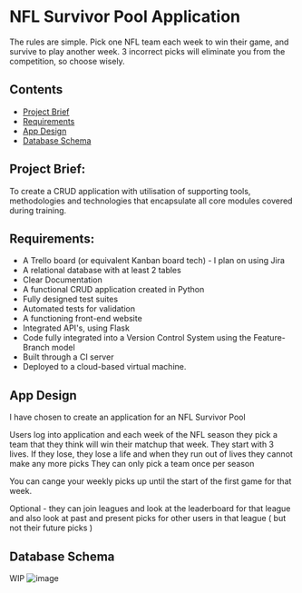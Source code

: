 # NFL Survivor Pool Application
The rules are simple. Pick one NFL team each week to win their game, and survive to play another week. 3 incorrect picks will eliminate you from the competition, so choose wisely.

## Contents
* [Project Brief](#Project-Brief)
* [Requirements](#Requirements)
* [App Design](#App-Design)
* [Database Schema](#Database-Schema)


## Project Brief: 
To create a CRUD application with utilisation of supporting tools,
methodologies and technologies that encapsulate all core modules
covered during training. 

## Requirements:
* A Trello board (or equivalent Kanban board tech) - I plan on using Jira
* A relational database with at least 2 tables
* Clear Documentation
* A functional CRUD application created in Python
* Fully designed test suites
* Automated tests for validation
* A functioning front-end website
* Integrated API's, using Flask
* Code fully integrated into a Version Control System using the Feature-Branch model
* Built through a CI server 
* Deployed to a cloud-based virtual machine.

## App Design

I have chosen to create an application for an NFL Survivor Pool

Users log into application and each week of the NFL season they pick a team that they think will win their matchup that week.
They start with 3 lives.
If they lose, they lose a life and when they run out of lives they cannot make any more picks
They can only pick a team once per season

You can cange your weekly picks up until the start of the first game for that week. 

Optional - they can join leagues and look at the leaderboard for that league and also look at past and present picks for other users in that league ( but not their future picks ) 

## Database Schema
WIP
![image](https://user-images.githubusercontent.com/116156199/198625284-4f77f89e-e763-4536-8f1e-16f95b885afb.png)

